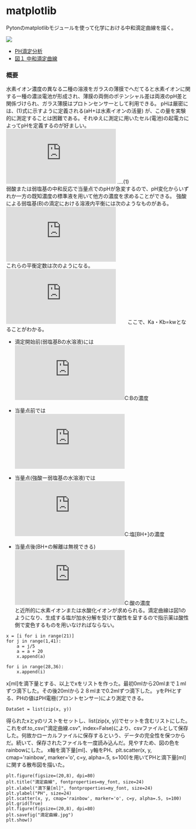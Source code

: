 # matplotlib
Pytonのmatplotlibモジュールを使って化学における中和滴定曲線を描く。

![](https://github.com/Xiong-yinghao/Titration-curve-with-Python/blob/main/%E4%B8%AD%E5%92%8C%E6%BB%B4%E5%AE%9A.png?raw=true)

- [PH滴定分析](https://github.com/Xiong-yinghao/Titration-curve-with-Python/blob/main/PH%E6%BB%B4%E5%AE%9A%E6%9B%B2%E7%B7%9A.ipynb)
- [図１ 中和滴定曲線](https://github.com/Xiong-yinghao/Titration-curve-with-Python/blob/main/%E4%B8%AD%E5%92%8C%E6%BB%B4%E5%AE%9A.png)

### 概要
水素イオン濃度の異なる二種の溶液をガラスの薄膜でへだてると水素イオンに関する一種の濃淡電池が形成され、薄膜の両側のポテンシャル差は両液のpH差と関係づけられ、ガラス薄膜はプロトンセンサ一として利用できる。
pHは厳密には、(1)式に示すように定義される(aH+は水素イオンの活量) が、この量を実験的に測定することは困難である。それゆえに測定に用いたセル(電池)の起電カによってpHを定義するのが好ましい。   
![](https://latex.codecogs.com/gif.latex?pH%3Dlog%5Cfrac%7B1%7D%7Ba_%7BH%5E&plus;%7D%7D%3D-loga_%7BH%5E&plus;%7D) ....(1)  
弱酸または弱塩基の中和反応で当量点でのpHが急変するので、pH変化からいずれか一方の既知濃度の標準液を用いて他方の濃度を求めることができる。
強酸による弱塩基(B)の滴定における溶液内平衡には次のようなものがある。  
![][1]  
これらの平衡定数は次のようになる。  
![][2]　　
ここで、Ka・Kb=kwとなることがわかる。  

- 滴定開始前(弱塩基Bの水溶液)には    　
![][3]C:Bの濃度   

- 当量点前では   
![][4]  

- 当量点(強酸ー弱塩基の水溶液)では    
![][5]C:塩[BH+]の濃度  

- 当量点後(BH+の解離は無視できる)  
![][6]C:酸の濃度  
と近所的に水素イオンまたは水酸化イオンが求められる。滴定曲線は図1のようになり、生成する塩が加水分解を受けて酸性を呈するので指示薬は酸性側で変色するものを用いなければならない。


```
x = [i for i in range(21)]
for j in range(1,41):
    a = j/5
    a = a + 20
    x.append(a)

for i in range(28,36):
    x.append(i)
```  

x[ml]を滴下量とする、以上でxをリストを作った。最初0mlから20mlまで１mlずつ滴下した。その後20mlから２８mlまで0.2mlずつ滴下した。
yをPHとする、PHの値はPH電極(プロントセンサー)により測定できる。

```
DataSet = list(zip(x, y))
```

得られたxとyのリストをセットし、list(zip(x, y))でセットを含むリストにした。これをdf.to_csv("滴定曲線.csv", index=False)により、csvファイルとして保存した。何故かローカルファイルに保存するという、データの完全性を保つからだ。続いて、保存されたファイルを一度読み込んだ。見やすため、図の色をrainbowにした。
x軸を滴下量[ml]、y軸をPH、plt.scatter(x, y, cmap='rainbow', marker='o', c=y, alpha=.5, s=100)を用いてPHと滴下量[ml]に関する散布図を描いた。

```
plt.figure(figsize=(20,8), dpi=80)
plt.title("滴定曲線", fontproperties=my_font, size=24)
plt.xlabel("滴下量[ml]", fontproperties=my_font, size=24)
plt.ylabel("PH", size=24)
plt.scatter(x, y, cmap='rainbow', marker='o', c=y, alpha=.5, s=100)
plt.grid(True)
plt.figure(figsize=(20,8), dpi=80)
plt.savefig("滴定曲線.jpg")
plt.show()
```

[1]:https://latex.codecogs.com/gif.latex?H_2O%20%5Crightleftharpoons%20H%5E&plus;%20&plus;%20OH%5E-%5C%5C%20B%20&plus;%20H%5E&plus;%20%5Crightleftharpoons%20BH%5E&plus;%5C%5C%20B%20&plus;%20H_2O%20%5Crightleftharpoons%20BH%5E&plus;%20&plus;%20OH%5E-
[2]:https://latex.codecogs.com/gif.latex?%5BH%5E&plus;%5D%5BOH%5E-%5D%20%3D%20K_w%5C%5C%20%5Cfrac%7B%5BB%5D%5BH%5E&plus;%5D%7D%7B%5BBH%5E&plus;%5D%7D%20%3D%20K_a%5C%5C%20%5Cfrac%7B%5BBH%5E&plus;%5D%5BOH%5E-%5D%7D%7B%5BB%5D%7D%20%3D%20K_b
[3]:https://latex.codecogs.com/gif.latex?%5BOH%5E-%5D%20%3D%20%5Csqrt%7BC%5Ccdot%20K_b%7D
[4]:https://latex.codecogs.com/gif.latex?%5BOH%5E-%5D%20%3D%20%28%5BB%5D/%5BBH%5E&plus;%5D%29%20%5Ccdot%20K_b
[5]:https://latex.codecogs.com/gif.latex?%5BH%5E&plus;%5D%20%3D%20%5Csqrt%7B%28K_w/K_b%29%5Ccdot%20C%7D
[6]:https://latex.codecogs.com/gif.latex?%5BH%5E&plus;%5D%20%5Capprox%20C
